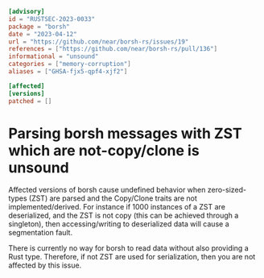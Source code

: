 ```toml
[advisory]
id = "RUSTSEC-2023-0033"
package = "borsh"
date = "2023-04-12"
url = "https://github.com/near/borsh-rs/issues/19"
references = ["https://github.com/near/borsh-rs/pull/136"]
informational = "unsound"
categories = ["memory-corruption"]
aliases = ["GHSA-fjx5-qpf4-xjf2"]

[affected]
[versions]
patched = []
```

# Parsing borsh messages with ZST which are not-copy/clone is unsound

Affected versions of borsh cause undefined behavior when zero-sized-types (ZST) 
are parsed and the Copy/Clone traits are not implemented/derived.
For instance if 1000 instances of a ZST are deserialized, and the ZST is not copy 
(this can be achieved through a singleton), then accessing/writing to deserialized 
data will cause a segmentation fault.

There is currently no way for borsh to read data without also providing a Rust type. 
Therefore, if not ZST are used for serialization, then you are not affected by this issue. 
